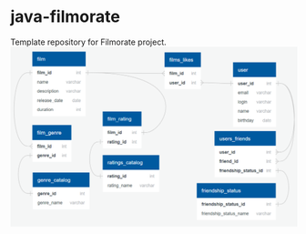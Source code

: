 # java-filmorate
Template repository for Filmorate project.
![database_schema.png](database_schema.png)
